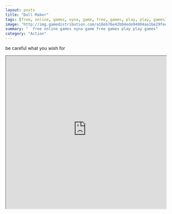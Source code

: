 ```yaml
---
layout: posts
title: "Doll Maker"
tags: [free, online, games, oyna, game, free, games, play, play, games]
image: "http://img.gamedistribution.com/a18eb76e42b04ede94004aa1be29fee8.jpg"
summary: "  free online games oyna game free games play play games"
category: "Action"
---
```


be careful what you wish for

<iframe width="100%" height="480px;" src="http://flash.gamedistribution.com?game=a18eb76e42b04ede94004aa1be29fee8"></iframe>